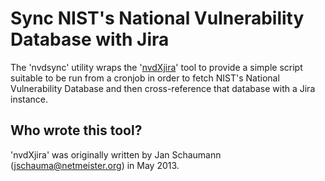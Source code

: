 Sync NIST's National Vulnerability Database with Jira
=====================================================

The 'nvdsync' utility wraps the
'[nvdXjira](https://github.com/jschauma/nvdXjira)' tool to provide a
simple script suitable to be run from a cronjob in order to fetch NIST's
National Vulnerability Database and then cross-reference that database
with a Jira instance.

Who wrote this tool?
--------------------
'nvdXjira' was originally written by Jan Schaumann (jschauma@netmeister.org) in
May 2013.
